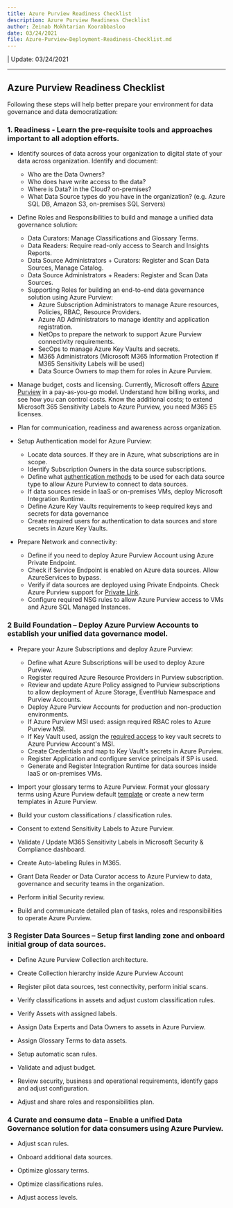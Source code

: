 ```yaml
---
title: Azure Purview Readiness Checklist
description: Azure Purview Readiness Checklist
author: Zeinab Mokhtarian Koorabbasloo
date: 03/24/2021
file: Azure-Purview-Deployment-Readiness-Checklist.md
---
```


| Update: 03/24/2021

---

## Azure Purview Readiness Checklist

Following these steps will help better prepare your environment for data governance and data democratization:

### **1. Readiness - Learn the pre-requisite tools and approaches important to all adoption efforts.**

* Identify sources of data across your organization to digital state of your data across organization. Identify and document:
  * Who are the Data Owners?
  * Who does have write access to the data?
  * Where is Data? in the Cloud? on-premises?
  * What Data Source types do you have in the organization? (e.g. Azure SQL DB, Amazon S3, on-premises SQL Servers)

* Define Roles and Responsibilities to build and manage a unified data governance solution:
  * Data Curators: Manage Classifications and Glossary Terms.
  * Data Readers: Require read-only access to Search and Insights Reports.
  * Data Source Administrators + Curators: Register and Scan Data Sources, Manage Catalog.
  * Data Source Administrators + Readers: Register and Scan Data Sources.
  * Supporting Roles for building an end-to-end data governance solution using Azure Purview:
    * Azure Subscription Administrators to manage Azure resources, Policies, RBAC, Resource Providers.
    * Azure AD Administrators to manage identity and application registration.
    * NetOps to prepare the network to support Azure Purview connectivity requirements.
    * SecOps to manage Azure Key Vaults and secrets.
    * M365 Administrators (Microsoft M365 Information Protection if M365 Sensitivity Labels will be used)
    * Data Source Owners to map them for roles in Azure Purview.

* Manage budget, costs and licensing. Currently, Microsoft offers [Azure Purview](https://azure.microsoft.com/en-us/pricing/details/azure-purview) in a pay-as-you-go model. Understand how billing works, and see how you can control costs. Know the additional costs; to extend Microsoft 365 Sensitivity Labels to Azure Purview, you need M365 E5 licenses.

* Plan for communication, readiness and awareness across organization.

* Setup Authentication model for Azure Purview:
  * Locate data sources. If they are in Azure, what subscriptions are in scope.
  * Identify Subscription Owners in the data source subscriptions.
  * Define what [authentication methods](https://docs.microsoft.com/en-us/azure/purview/manage-data-sources) to be used for each data source type to allow Azure Purview to connect to data sources.
  * If data sources reside in IaaS or on-premises VMs, deploy Microsoft Integration Runtime.
  * Define Azure Key Vaults requirements to keep required keys and secrets for data governance
  * Create required users for authentication to data sources and store secrets in Azure Key Vaults.
  
* Prepare Network and connectivity:
  * Define if you need to deploy Azure Purview Account using Azure Private Endpoint.
  * Check if Service Endpoint is enabled on Azure data sources. Allow AzureServices to bypass.
  * Verify if data sources are deployed using Private Endpoints. Check Azure Purview support for [Private Link](https://docs.microsoft.com/en-us/azure/purview/catalog-private-link).
  * Configure required NSG rules to allow Azure Purview access to VMs and Azure SQL Managed Instances.

### **2 Build Foundation – Deploy Azure Purview Accounts to establish your unified data governance model.**

* Prepare your Azure Subscriptions and deploy Azure Purview:
  * Define what Azure Subscriptions will be used to deploy Azure Purview.
  * Register required Azure Resource Providers in Purview subscription.
  * Review and update Azure Policy assigned to Purview subscriptions to allow deployment of Azure Storage, EventHub Namespace and Purview Accounts.
  * Deploy Azure Purview Accounts for production and non-production environments.
  * If Azure Purview MSI used: assign required RBAC roles to Azure Purview MSI.
  * If Key Vault used, assign the [required access](https://docs.microsoft.com/en-us/azure/purview/manage-credentials) to key vault secrets to Azure Purview Account's MSI.
  * Create Credentials and map to Key Vault's secrets in Azure Purview.
  * Register Application and configure service principals if SP is used.
  * Generate and Register Integration Runtime for data sources inside IaaS or on-premises VMs.

* Import your glossary terms to Azure Purview. Format your glossary terms using Azure Purview default [template](https://docs.microsoft.com/en-us/azure/purview/tutorial-import-create-glossary-terms) or create a new term templates in Azure Purview.

* Build your custom classifications / classification rules.

* Consent to extend Sensitivity Labels to Azure Purview.

* Validate / Update M365 Sensitivity Labels in Microsoft Security & Compliance dashboard.

* Create Auto-labeling Rules in M365.

* Grant Data Reader or Data Curator access to Azure Purview to data, governance and security teams in the organization.

* Perform initial Security review.

* Build and communicate detailed plan of tasks, roles and responsibilities to operate Azure Purview.  

### **3 Register Data Sources – Setup first landing zone and onboard initial group of data sources.**

* Define Azure Purview Collection architecture.

* Create Collection hierarchy inside Azure Purview Account

* Register pilot data sources, test connectivity, perform initial scans.

* Verify classifications in assets and adjust custom classification rules.

* Verify Assets with assigned labels.

* Assign Data Experts and Data Owners to assets in Azure Purview.

* Assign Glossary Terms to data assets.

* Setup automatic scan rules.

* Validate and adjust budget.

* Review security, business and operational requirements, identify gaps and adjust configuration.

* Adjust and share roles and responsibilities plan.

### **4 Curate and consume data – Enable a unified Data Governance solution for data consumers using Azure Purview.**

* Adjust scan rules.

* Onboard additional data sources.

* Optimize glossary terms.

* Optimize classifications rules.

* Adjust access levels.
